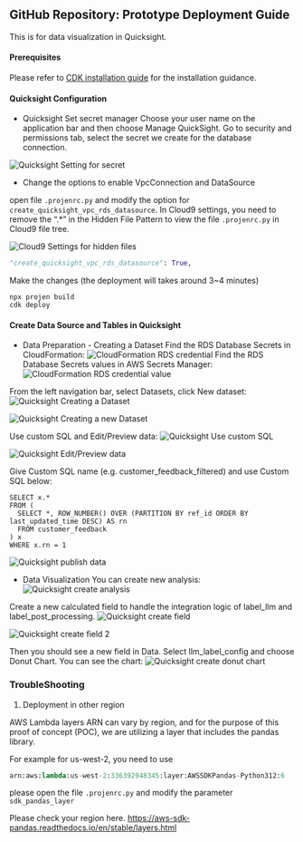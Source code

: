 ## GitHub Repository: Prototype Deployment Guide
This is for data visualization in Quicksight.

#### Prerequisites
Please refer to [CDK installation guide](AWS_Cloud9_CDK_Deployment_Manual.md) for the installation guidance.

#### Quicksight Configuration

- Quicksight Set secret manager
Choose your user name on the application bar and then choose Manage QuickSight. Go to security and permissions tab, select the secret we create for the database connection.

![Quicksight Setting for secret](quicksight_setting.png "How to set the secrets in Quicksight")

- Change the options to enable VpcConnection and DataSource


open file `.projenrc.py` and modify the option for `create_quicksight_vpc_rds_datasource`. In Cloud9 settings, you need to remove the “.*” in the Hidden File Pattern to view the file `.projenrc.py` in Cloud9 file tree.

![Cloud9 Settings for hidden files](Cloud9_reveal_hidden_files_settings.png "How to reveal the hidden files in Cloud9")

```python
"create_quicksight_vpc_rds_datasource": True,
```

Make the changes (the deployment will takes around 3~4 minutes)
```commandline
npx projen build
cdk deploy
```

#### Create Data Source and Tables in Quicksight

- Data Preparation - Creating a Dataset
Find the RDS Database Secrets in CloudFormation:
![CloudFormation RDS credential](./CDK_installed_secrets_in_CloudFormation.png "CloudFormation RDS credential")
Find the RDS Database Secrets values in AWS Secrets Manager:
![CloudFormation RDS credential value](./CDK_installed_secrets_in_CloudFormation2.png "CloudFormation RDS credential value")

From the left navigation bar, select Datasets, click New dataset:
![Quicksight Creating a Dataset](./quicksight_create_dataset2.png "Quicksight Creating a Dataset")

![Quicksight Creating a new Dataset](./quicksight_create_dataset3.png "Quicksight Creating a new Dataset")

Use custom SQL and Edit/Preview data:
![Quicksight Use custom SQL](./quicksight_create_dataset4.png "Quicksight Use custom SQL")

![Quicksight Edit/Preview data ](./quicksight_create_dataset5.png "Quicksight Edit/Preview data ")

Give Custom SQL name (e.g. customer_feedback_filtered) and use Custom SQL below:

```
SELECT x.*
FROM (
  SELECT *, ROW_NUMBER() OVER (PARTITION BY ref_id ORDER BY last_updated_time DESC) AS rn
  FROM customer_feedback
) x
WHERE x.rn = 1
```

![Quicksight publish data ](./quicksight_create_dataset6.png "Quicksight publish data ")

- Data Visualization
You can create new analysis:
![Quicksight create analysis ](./quicksight_create_analysis.png "Quicksight create analysis ")

Create a new calculated field to handle the integration logic of label_llm and label_post_processing.
![Quicksight create field ](./quicksight_create_calculated_field.png "Quicksight create field ")

![Quicksight create field 2](./quicksight_create_calculated_field2.png "Quicksight create field 2")

Then you should see a new field in Data. Select llm_label_config and choose Donut Chart. You can see the chart:
![Quicksight create donut chart](./quicksight_create_analysis_donut.png "Quicksight create donut chart")


### TroubleShooting

1. Deployment in other region

AWS Lambda layers ARN can vary by region, and for the purpose of this proof of concept (POC), we are utilizing a layer that includes the pandas library.

For example for us-west-2, you need to use 
```python
arn:aws:lambda:us-west-2:336392948345:layer:AWSSDKPandas-Python312:6
```

please open the file `.projenrc.py` and modify the parameter  `sdk_pandas_layer` 

Please check your region here. https://aws-sdk-pandas.readthedocs.io/en/stable/layers.html




